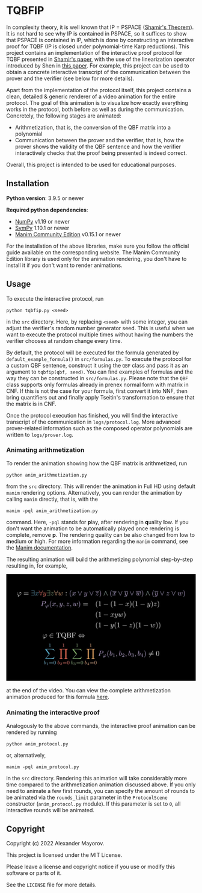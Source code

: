 # TQBFIP

In complexity theory, it is well known that IP = PSPACE ([Shamir's Theorem](https://dl.acm.org/doi/10.1145/146585.146609)). It is not hard to see why IP is contained in PSPACE, so it suffices to show that PSPACE is contained in IP, which is done by constructing an interactive proof for TQBF (IP is closed under polynomial-time Karp reductions). This project contains an implementation of the interactive proof protocol for TQBF presented in [Shamir's paper](https://dl.acm.org/doi/10.1145/146585.146609), with the use of the linearization operator introduced by Shen in [this paper](https://dl.acm.org/doi/10.1145/146585.146613). For example, this project can be used to obtain a concrete interactive transcript of the communication between the prover and the verifier (see below for more details).

Apart from the implementation of the protocol itself, this project contains a clean, detailed & generic renderer of a video animation for the entire protocol. The goal of this animation is to visualize how exactly everything works in the protocol, both before as well as during the communication. Concretely, the following stages are animated:

* Arithmetization, that is, the conversion of the QBF matrix into a polynomial
* Communication between the prover and the verifier, that is, how the prover shows the validity of the QBF sentence and how the verifier interactively checks that the proof being presented is indeed correct.

Overall, this project is intended to be used for educational purposes.

## Installation

**Python version**: 3.9.5 or newer

**Required python dependencies**:

* [NumPy](https://numpy.org/) v1.19 or newer
* [SymPy](https://www.sympy.org/) 1.10.1 or newer
* [Manim Community Edition](https://www.manim.community/) v0.15.1 or newer

For the installation of the above libraries, make sure you follow the official guide available on the corresponding website. The Manim Community Edition library is used only for the animation rendering, you don't have to install it if you don't want to render animations.

## Usage

To execute the interactive protocol, run

```shell
python tqbfip.py <seed>
```

in the `src` directory. Here, by replacing `<seed>` with some integer, you can adjust the verifier's random number generator seed. This is useful when we want to execute the protocol multiple times without having the numbers the verifier chooses at random change every time.

By default, the protocol will be executed for the formula generated by `default_example_formula()` in `src/formulas.py`. To execute the protocol for a custom QBF sentence, construct it using the `QBF` class and pass it as an argument to `tqbfip(qbf, seed)`. You can find examples of formulas and the way they can be constructed in `src/formulas.py`. Please note that the `QBF` class supports only formulas already in prenex normal form with matrix in CNF. If this is not the case for your formula, first convert it into NNF, then bring quantifiers out and finally apply Tseitin's transformation to ensure that the matrix is in CNF.

Once the protocol execution has finished, you will find the interactive transcript of the communication in `logs/protocol.log`. More advanced prover-related information such as the composed operator polynomials are written to `logs/prover.log`.

### Animating arithmetization

To render the animation showing how the QBF matrix is arithmetized, run

```shell
python anim_arithmetization.py
```

from the `src` directory. This will render the animation in Full HD using default `manim` rendering options. Alternatively, you can render the animation by calling `manim` directly, that is, with the

```shell
manim -pql anim_arithmetization.py
```

command. Here, `-pql` stands for **p**lay, after rendering in **q**uality **l**ow. If you don't want the animation to be automatically played once rendering is complete, remove **p**. The rendering quality can be also changed from **l**ow to **m**edium or **h**igh. For more information regarding the `manim` command, see the [Manim documentation](https://docs.manim.community/en/stable/).

The resulting animation will build the arithmetizing polynomial step-by-step resulting in, for example,

![Screenshot from the arithmetization animation](screenshots/arithmetization.jpg)

at the end of the video. You can view the complete arithmetization animation produced for this formula [here](https://youtu.be/ZIR87YmcLME).

### Animating the interactive proof

Analogously to the above commands, the interactive proof animation can be rendered by running

```shell
python anim_protocol.py
```

or, alternatively,

```shell
manim -pql anim_protocol.py
```

in the `src` directory. Rendering this animation will take considerably more time compared to the arithmetization animation discussed above. If you only need to animate a few first rounds, you can specify the amount of rounds to be animated via the `rounds_limit` parameter in the `ProtocolScene` constructor (`anim_protocol.py` module). If this parameter is set to `0`, all interactive rounds will be animated.

## Copyright

Copyright (c) 2022 Alexander Mayorov.

This project is licensed under the MIT License.

Please leave a license and copyright notice if you use or modify this software or parts of it.

See the `LICENSE` file for more details.
